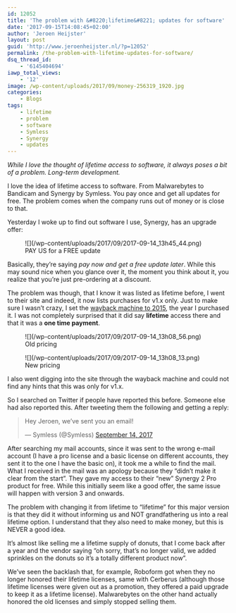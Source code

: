 ```yaml
---
id: 12052
title: 'The problem with &#8220;lifetime&#8221; updates for software'
date: '2017-09-15T14:08:45+02:00'
author: 'Jeroen Heijster'
layout: post
guid: 'http://www.jeroenheijster.nl/?p=12052'
permalink: /the-problem-with-lifetime-updates-for-software/
dsq_thread_id:
    - '6145404694'
iawp_total_views:
    - '12'
image: /wp-content/uploads/2017/09/money-256319_1920.jpg
categories:
    - Blogs
tags:
    - lifetime
    - problem
    - software
    - Symless
    - Synergy
    - updates
---
```


*While I love the thought of lifetime access to software, it always poses a bit of a problem. Long-term development.*

I love the idea of lifetime access to software. From Malwarebytes to Bandicam and Synergy by Symless. You pay once and get all updates for free. The problem comes when the company runs out of money or is close to that.

Yesterday I woke up to find out software I use, Synergy, has an upgrade offer:

<figure aria-describedby="caption-attachment-12058" class="wp-caption alignnone" id="attachment_12058" style="width: 871px">![](/wp-content/uploads/2017/09/2017-09-14_13h45_44.png)<figcaption class="wp-caption-text" id="caption-attachment-12058">PAY US for a FREE update</figcaption></figure>

Basically, they’re saying *pay now and get a free update later*. While this may sound nice when you glance over it, the moment you think about it, you realize that you’re just pre-ordering at a discount.

The problem was though, that I know it was listed as lifetime before, I went to their site and indeed, it now lists purchases for v1.x only. Just to make sure I wasn’t crazy, I set the [wayback machine to 2015](https://web.archive.org/web/20151205154613/https://synergy-project.org/pricing), the year I purchased it. I was not completely surprised that it did say **lifetime** access there and that it was a **one time payment**.

<figure aria-describedby="caption-attachment-12053" class="wp-caption alignnone" id="attachment_12053" style="width: 566px">![](/wp-content/uploads/2017/09/2017-09-14_13h08_56.png)<figcaption class="wp-caption-text" id="caption-attachment-12053">Old pricing</figcaption></figure>

<figure aria-describedby="caption-attachment-12054" class="wp-caption alignnone" id="attachment_12054" style="width: 398px">![](/wp-content/uploads/2017/09/2017-09-14_13h08_13.png)<figcaption class="wp-caption-text" id="caption-attachment-12054">New pricing</figcaption></figure>

I also went digging into the site through the wayback machine and could not find any hints that this was only for v1.x.

So I searched on Twitter if people have reported this before. Someone else had also reported this. After tweeting them the following and getting a reply:

> Hey Jeroen, we’ve sent you an email!
> 
> — Symless (@Symless) [September 14, 2017](https://twitter.com/Symless/status/908275070795120640)

<script async="" charset="utf-8" src="//platform.twitter.com/widgets.js"></script>

After searching my mail accounts, since it was sent to the wrong e-mail account (I have a pro license and a basic license on different accounts, they sent it to the one I have the basic on), it took me a while to find the mail. What I received in the mail was an apology because they “didn’t make it clear from the start”. They gave my access to their “new” Synergy 2 Pro product for free. While this initially seem like a good offer, the same issue will happen with version 3 and onwards.

The problem with changing it from lifetime to “lifetime” for this major version is that they did it without informing us and NOT grandfathering us into a real lifetime option. I understand that they also need to make money, but this is NEVER a good idea.

It’s almost like selling me a lifetime supply of donuts, that I come back after a year and the vendor saying “oh sorry, that’s no longer valid, we added sprinkles on the donuts so it’s a totally different product now”.

We’ve seen the backlash that, for example, Roboform got when they no longer honored their lifetime licenses, same with Cerberus (although those lifetime licenses were given out as a promotion, they offered a paid upgrade to keep it as a lifetime license). Malwarebytes on the other hand actually honored the old licenses and simply stopped selling them.